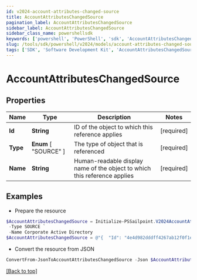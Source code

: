 ```yaml
---
id: v2024-account-attributes-changed-source
title: AccountAttributesChangedSource
pagination_label: AccountAttributesChangedSource
sidebar_label: AccountAttributesChangedSource
sidebar_class_name: powershellsdk
keywords: ['powershell', 'PowerShell', 'sdk', 'AccountAttributesChangedSource', 'V2024AccountAttributesChangedSource'] 
slug: /tools/sdk/powershell/v2024/models/account-attributes-changed-source
tags: ['SDK', 'Software Development Kit', 'AccountAttributesChangedSource', 'V2024AccountAttributesChangedSource']
---
```



# AccountAttributesChangedSource

## Properties

Name | Type | Description | Notes
------------ | ------------- | ------------- | -------------
**Id** | **String** | ID of the object to which this reference applies | [required]
**Type** |  **Enum** [  "SOURCE" ] | The type of object that is referenced | [required]
**Name** | **String** | Human-readable display name of the object to which this reference applies | [required]

## Examples

- Prepare the resource
```powershell
$AccountAttributesChangedSource = Initialize-PSSailpoint.V2024AccountAttributesChangedSource  -Id 4e4d982dddff4267ab12f0f1e72b5a6d `
 -Type SOURCE `
 -Name Corporate Active Directory
$AccountAttributesChangedSource = @"{  "Id": "4e4d982dddff4267ab12f0f1e72b5a6d", "Type": "SOURCE", "Name": "Corporate Active Directory" }"@
```

- Convert the resource from JSON
```powershell
ConvertFrom-JsonToAccountAttributesChangedSource -Json $AccountAttributesChangedSource
```


[[Back to top]](#) 

